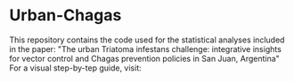 # Urban-Chagas

This repository contains the code used for the statistical analyses included in the paper: "The urban Triatoma infestans challenge: integrative insights for vector control and Chagas prevention policies in San Juan, Argentina"
For a visual step-by-tep guide, visit:
